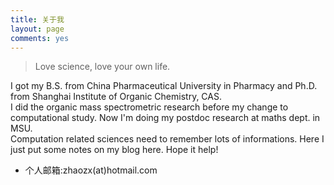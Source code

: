 ```yaml
---
title: 关于我
layout: page
comments: yes
---
```


>Love science, love your own life.

I got my B.S. from China Pharmaceutical University in Pharmacy and Ph.D. from Shanghai Institute of Organic Chemistry, CAS. </br>
I did the organic mass spectrometric research before my change to computational study. Now I'm doing my postdoc research at maths dept. in MSU.</br>
Computation related sciences need to remember lots of informations. Here I just put some notes on my blog here. Hope it help!</br>

* 个人邮箱:zhaozx(at)hotmail.com      
    